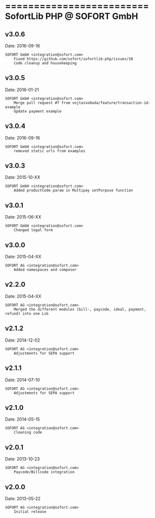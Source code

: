 =========================
SofortLib PHP @ SOFORT GmbH
=========================

v3.0.6
------
Date: 2016-09-16

    SOFORT GmbH <integration@sofort.com>
        Fixed https://github.com/sofort/sofortlib-php/issues/10
        Code cleanup and housekeeping

v3.0.5
------
Date: 2016-01-21

    SOFORT GmbH <integration@sofort.com>
        Merge pull request #7 from vojtasvoboda/feature/transaction-id-example
        Update payment example

v3.0.4
----------------
Date: 2016-09-16

    SOFORT GmbH <integration@sofort.com>
        removed static urls from examples

v3.0.3
----------------
Date: 2015-10-XX

    SOFORT GmbH <integration@sofort.com>
        Added productCode param in Multipay setPurpose function

v3.0.1
----------------
Date: 2015-06-XX

    SOFORT GmbH <integration@sofort.com>
        Changed legal form


v3.0.0
----------------
Date: 2015-04-XX

    SOFORT AG <integration@sofort.com>
        Added namespaces and composer


v2.2.0
----------------
Date: 2015-04-XX

    SOFORT AG <integration@sofort.com>
        Merged the different modules (bill-, paycode, ideal, payment, refund) into one Lib


v2.1.2
----------------
Date: 2014-12-02

    SOFORT AG <integration@sofort.com>
        Adjustments for SEPA support


v2.1.1
----------------
Date: 2014-07-10

    SOFORT AG <integration@sofort.com>
        Adjustments for SEPA support



v2.1.0
----------------
Date: 2014-05-15

    SOFORT AG <integration@sofort.com>
        Cleaning code


v2.0.1
----------------
Date: 2013-10-23

    SOFORT AG <integration@sofort.com>
        Paycode/Billcode integration


v2.0.0
----------------
Date: 2013-05-22

    SOFORT AG <integration@sofort.com>
        Initial release
